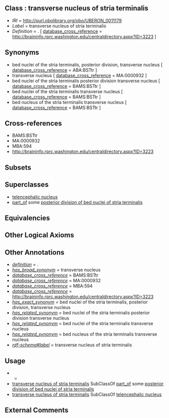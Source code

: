 
## Class : transverse nucleus of stria terminalis

 * *IRI* = http://purl.obolibrary.org/obo/UBERON_0011179
 * *Label* = transverse nucleus of stria terminalis
 * *Definition* = . [ [database_cross_reference](../../ef/oboInOwl#hasDbXref.md) = http://braininfo.rprc.washington.edu/centraldirectory.aspx?ID=3223 ]

## Synonyms

 * bed nuclei of the stria terminalis, posterior division, transverse nucleus [ [database_cross_reference](../../ef/oboInOwl#hasDbXref.md) = ABA:BSTtr ]
 * transverse nucleus [ [database_cross_reference](../../ef/oboInOwl#hasDbXref.md) = MA:0000932 ]
 * bed nuclei of the stria terminalis posterior division transverse nucleus [ [database_cross_reference](../../ef/oboInOwl#hasDbXref.md) = BAMS:BSTtr ]
 * bed nuclei of the stria terminalis transverse nucleus [ [database_cross_reference](../../ef/oboInOwl#hasDbXref.md) = BAMS:BSTtr ]
 * bed nucleus of the stria terminalis transverse nucleus [ [database_cross_reference](../../ef/oboInOwl#hasDbXref.md) = BAMS:BSTtr ]

## Cross-references

 * BAMS:BSTtr
 * MA:0000932
 * MBA:594
 * http://braininfo.rprc.washington.edu/centraldirectory.aspx?ID=3223

## Subsets


## Superclasses

 * [telencephalic nucleus](../../UBERON/63/UBERON_0009663.md)
 * [part_of](../../BFO/50/BFO_0000050.md) some [posterior division of bed nuclei of stria terminalis](../../UBERON/77/UBERON_0011177.md)

## Equivalencies


## Other Logical Axioms


## Other Annotations

 * *[definition](../../IAO/15/IAO_0000115.md)* = .
 * *[has_broad_synonym](../../ym/oboInOwl#hasBroadSynonym.md)* = transverse nucleus
 * *[database_cross_reference](../../ef/oboInOwl#hasDbXref.md)* = BAMS:BSTtr
 * *[database_cross_reference](../../ef/oboInOwl#hasDbXref.md)* = MA:0000932
 * *[database_cross_reference](../../ef/oboInOwl#hasDbXref.md)* = MBA:594
 * *[database_cross_reference](../../ef/oboInOwl#hasDbXref.md)* = http://braininfo.rprc.washington.edu/centraldirectory.aspx?ID=3223
 * *[has_exact_synonym](../../ym/oboInOwl#hasExactSynonym.md)* = bed nuclei of the stria terminalis, posterior division, transverse nucleus
 * *[has_related_synonym](../../ym/oboInOwl#hasRelatedSynonym.md)* = bed nuclei of the stria terminalis posterior division transverse nucleus
 * *[has_related_synonym](../../ym/oboInOwl#hasRelatedSynonym.md)* = bed nuclei of the stria terminalis transverse nucleus
 * *[has_related_synonym](../../ym/oboInOwl#hasRelatedSynonym.md)* = bed nucleus of the stria terminalis transverse nucleus
 * *[rdf-schema#label](../../el/rdf-schema#label.md)* = transverse nucleus of stria terminalis

## Usage

 * -
 * [transverse nucleus of stria terminalis](../../UBERON/79/UBERON_0011179.md) SubClassOf [part_of](../../BFO/50/BFO_0000050.md) some [posterior division of bed nuclei of stria terminalis](../../UBERON/77/UBERON_0011177.md)
 * [transverse nucleus of stria terminalis](../../UBERON/79/UBERON_0011179.md) SubClassOf [telencephalic nucleus](../../UBERON/63/UBERON_0009663.md)

## External Comments


